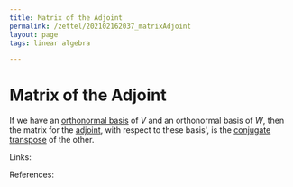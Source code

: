 ```yaml
---
title: Matrix of the Adjoint
permalink: /zettel/202102162037_matrixAdjoint
layout: page
tags: linear algebra

---
```

# Matrix of the Adjoint

If we have an [orthonormal basis](202102142105_orthonormalBasisDefinition) of $V$ and an orthonormal basis of $W$, then the 
matrix for the [adjoint](202102161843_adjointDefinition), with respect to these basis', is the 
[conjugate transpose](202102162035_conjugateTransposeDefinition) of the other.

Links: 

References: 

